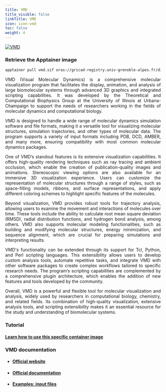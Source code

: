 ```yaml
---
title: VMD
title_visible: false
linkTitle: VMD
icon: icon-vmd
toc: false
weight: 4
---
```


<a href="https://www.ks.uiuc.edu/Research/vmd/" target="blank">
    <img alt="VMD" class="codes-pages-top-logo logo-vmd"/>
</a>

### Retrieve the Apptainer image

```bash
apptainer pull vmd.sif oras://gricad-registry.univ-grenoble-alpes.fr/diamond/apptainer/apptainer-singularity-projects/vmd.sif:latest
```

<div align="justify">

VMD (Visual Molecular Dynamics) is a comprehensive molecular visualization program that facilitates the display, animation, and analysis of large biomolecular systems through advanced 3D graphics and integrated scripting capabilities. It was developed by the Theoretical and Computational Biophysics Group at the University of Illinois at Urbana-Champaign to support the needs of researchers working in the fields of molecular dynamics and computational biology.

VMD is designed to handle a wide range of molecular dynamics simulation software and file formats, making it a versatile tool for visualizing molecular structures, simulation trajectories, and other types of molecular data. The program supports a variety of input formats including PDB, DCD, AMBER, and many more, ensuring compatibility with most common molecular dynamics packages.

One of VMD’s standout features is its extensive visualization capabilities. It offers high-quality rendering techniques such as ray tracing and ambient occlusion, which enable the creation of publication-quality images and animations. Stereoscopic viewing options are also available for an immersive 3D visualization experience. Users can customize the representation of molecular structures through a range of styles, such as space-filling models, ribbons, and surface representations, and apply different coloring schemes to highlight specific features of the molecules.

Beyond visualization, VMD provides robust tools for trajectory analysis, allowing users to examine the movement and interactions of molecules over time. These tools include the ability to calculate root mean square deviation (RMSD), radial distribution functions, and hydrogen bond analysis, among others. VMD also supports molecular modeling functionalities, such as building and modifying molecular structures, energy minimization, and sequence alignment, which are crucial for preparing simulations and interpreting results.

VMD's functionality can be extended through its support for Tcl, Python, and Perl scripting languages. This extensibility allows users to develop custom analysis tools, automate repetitive tasks, and integrate VMD with other software packages to create complex workflows tailored to specific research needs. The program’s scripting capabilities are complemented by a comprehensive plugin architecture, which enables the addition of new features and tools developed by the community.

Overall, VMD is a powerful and flexible tool for molecular visualization and analysis, widely used by researchers in computational biology, chemistry, and related fields. Its combination of high-quality visualization, extensive analysis tools, and scripting extensibility makes it an essential resource for the study and understanding of biomolecular systems.

</div>

### Tutorial

#### <a href="/en/documentation/by-container/vmd">Learn how to use this specific container image</a>

### VMD documentation

- #### <a href="https://www.ks.uiuc.edu/Research/vmd/" target="_blank">Official website</a>

- #### <a href="https://www.ks.uiuc.edu/Research/vmd/current/docs.html" target="_blank">Official documentation</a>

- #### <a href="/downloads/vmd-tutorial-inputs.tar.gz">Examples: input files</a>
